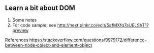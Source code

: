 ## Learn a bit about DOM

1. Some notes
2. For code sample, see <http://next.plnkr.co/edit/5afMXfq7aUELShT1?preview>

References
<https://stackoverflow.com/questions/9979172/difference-between-node-object-and-element-object>
